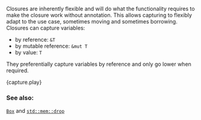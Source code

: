 Closures are inherently flexible and will do what the functionality requires
to make the closure work without annotation. This allows capturing to
flexibly adapt to the use case, sometimes moving and sometimes borrowing.
Closures can capture variables:

* by reference: `&T`
* by mutable reference: `&mut T`
* by value: `T`

They preferentially capture variables by reference and only go lower when
required.

{capture.play}

### See also:

[`Box`][box] and [`std::mem::drop`][drop]

[box]: /std/box.html
[drop]: https://doc.rust-lang.org/std/mem/fn.drop.html
